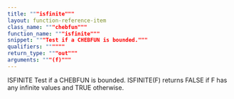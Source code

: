 ```yaml
---
title: """isfinite"""
layout: function-reference-item
class_name: """chebfun"""
function_name: """isfinite"""
snippet: """Test if a CHEBFUN is bounded."""
qualifiers: """"""
return_type: """out"""
arguments: """(f)"""
---
```


 ISFINITE   Test if a CHEBFUN is bounded.
    ISFINITE(F) returns FALSE if F has any infinite values and TRUE otherwise.
